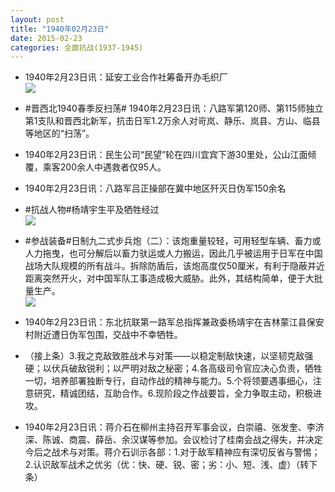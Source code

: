 ```yaml
---
layout: post
title: "1940年02月23日"
date: 2015-02-23
categories: 全面抗战(1937-1945)
---
```


<meta name="referrer" content="no-referrer" />

- 1940年2月23日讯：延安工业合作社筹备开办毛织厂 <br/><img src="https://ww4.sinaimg.cn/large/aca367d8jw1epjldb1lb4j206v0cdjs8.jpg" />

- #晋西北1940春季反扫荡# 1940年2月23日讯：八路军第120师、第115师独立第1支队和晋西北新军，抗击日军1.2万余人对岢岚、静乐、岚县、方山、临县等地区的“扫荡”。 

- 1940年2月23日讯：民生公司“民望”轮在四川宜宾下游30里处，公山江面倾覆，乘客200余人中遇救者仅95人。 

- 1940年2月23日讯：八路军吕正操部在冀中地区歼灭日伪军150余名 

- #抗战人物#杨靖宇生平及牺牲经过 <br/><img src="https://ww4.sinaimg.cn/large/aca367d8jw1epj406h1i1j20c829xan3.jpg" />

- #参战装备#日制九二式步兵炮（二）：该炮重量较轻，可用轻型车辆、畜力或人力拖曳，也可分解后以畜力驮运或人力搬运，因此几乎被运用于日军在中国战场大队规模的所有战斗。拆除防盾后，该炮高度仅50厘米，有利于隐蔽并近距离突然开火，对中国军队工事造成极大威胁。此外，其结构简单，便于大批量生产。 <br/><img src="https://ww2.sinaimg.cn/large/aca367d8jw1epj29pm8tzj20cc1hx7ej.jpg" />

- 1940年2月23日讯：东北抗联第一路军总指挥兼政委杨靖宇在吉林蒙江县保安村附近遭日伪军包围，交战中不幸牺牲。 

- （接上条）3.我之克敌致胜战术与对策——以稳定制敌快速，以坚韧克敌强硬；以伏兵破敌锐利；以严明对敌之秘密；4.各高级司令官应决心负责，牺牲一切，培养部署独断专行，自动作战的精神与能力。5.个将领要遇事细心，注意研究，精诚团结，互助合作。6.现阶段之作战要旨，全力争取主动，积极进攻。 

- 1940年2月23日讯：蒋介石在柳州主持召开军事会议，白崇禧、张发奎、李济深、陈诚、商震、薛岳、余汉谋等参加。会议检讨了桂南会战之得失，并决定今后之战术与对策。蒋介石训示各部：1.对于敌军精神应有深切反省与警惕；2.认识敌军战术之优劣（优：快、硬、锐、密；劣：小、短、浅、虚）（转下条） 

